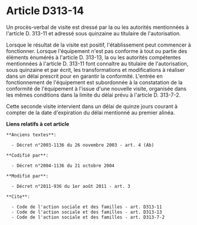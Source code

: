 # Article D313-14

Un procès-verbal de visite est dressé par la ou les autorités mentionnées à l'article D. 313-11 et adressé sous quinzaine au
titulaire de l'autorisation. 

Lorsque le résultat de la visite est positif, l'établissement peut commencer à fonctionner. Lorsque l'équipement n'est pas
conforme à tout ou partie des éléments énumérés à l'article D. 313-13, la ou les autorités compétentes mentionnées à
l'article D. 313-11 font connaître au titulaire de l'autorisation, sous quinzaine et par écrit, les transformations et
modifications à réaliser dans un délai prescrit pour en garantir la conformité. L'entrée en fonctionnement de l'équipement
est subordonnée à la constatation de la conformité de l'équipement à l'issue d'une nouvelle visite, organisée dans les mêmes
conditions dans la limite du délai prévu à l'article D. 313-7-2. 

Cette seconde visite intervient dans un délai de quinze jours courant à compter de la date d'expiration du délai mentionné au
premier alinéa.

**Liens relatifs à cet article**

	**Anciens textes**:

	  - Décret n°2003-1136 du 26 novembre 2003 - art. 4 (Ab)

	**Codifié par**:

	  - Décret n°2004-1136 du 21 octobre 2004

	**Modifié par**:

	  - Décret n°2011-936 du 1er août 2011 - art. 3

	**Cite**:

	  - Code de l'action sociale et des familles - art. D313-11
	  - Code de l'action sociale et des familles - art. D313-13
	  - Code de l'action sociale et des familles - art. D313-7-2
